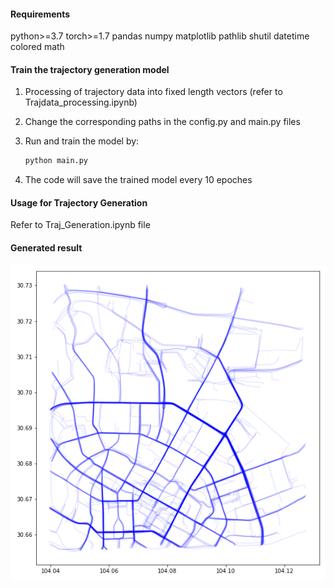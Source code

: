 #### Requirements

python>=3.7
torch>=1.7
pandas
numpy
matplotlib
pathlib
shutil
datetime
colored
math

#### Train the trajectory generation model

1. Processing of trajectory data into fixed length vectors (refer to Trajdata_processing.ipynb)

2. Change the corresponding paths in the config.py and main.py files

3. Run and train the model by:

   ```bash
   python main.py 
   ```

4. The code will save the trained model every 10 epoches

#### Usage for Trajectory Generation

Refer to Traj_Generation.ipynb file

#### Generated result

![Chengdu](./Chengdu_traj.png)

